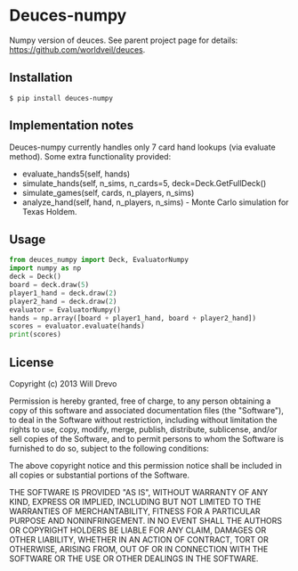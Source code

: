 # Deuces-numpy
Numpy version of deuces.
See parent project page for details: https://github.com/worldveil/deuces.

## Installation

```
$ pip install deuces-numpy
```

## Implementation notes

Deuces-numpy currently handles only 7 card hand lookups (via evaluate method).
Some extra functionality provided:
- evaluate_hands5(self, hands)
- simulate_hands(self, n_sims, n_cards=5, deck=Deck.GetFullDeck()
- simulate_games(self, cards, n_players, n_sims)
- analyze_hand(self, hand, n_players, n_sims) - Monte Carlo simulation for Texas Holdem.

## Usage

```python
from deuces_numpy import Deck, EvaluatorNumpy
import numpy as np
deck = Deck()
board = deck.draw(5)
player1_hand = deck.draw(2)
player2_hand = deck.draw(2)
evaluator = EvaluatorNumpy()
hands = np.array([board + player1_hand, board + player2_hand])
scores = evaluator.evaluate(hands)
print(scores)
```

## License

Copyright (c) 2013 Will Drevo

Permission is hereby granted, free of charge, to any person obtaining a copy
of this software and associated documentation files (the "Software"), to deal
in the Software without restriction, including without limitation the rights
to use, copy, modify, merge, publish, distribute, sublicense, and/or sell
copies of the Software, and to permit persons to whom the Software is
furnished to do so, subject to the following conditions:

The above copyright notice and this permission notice shall be included in
all copies or substantial portions of the Software.

THE SOFTWARE IS PROVIDED "AS IS", WITHOUT WARRANTY OF ANY KIND, EXPRESS OR
IMPLIED, INCLUDING BUT NOT LIMITED TO THE WARRANTIES OF MERCHANTABILITY,
FITNESS FOR A PARTICULAR PURPOSE AND NONINFRINGEMENT. IN NO EVENT SHALL THE
AUTHORS OR COPYRIGHT HOLDERS BE LIABLE FOR ANY CLAIM, DAMAGES OR OTHER
LIABILITY, WHETHER IN AN ACTION OF CONTRACT, TORT OR OTHERWISE, ARISING FROM,
OUT OF OR IN CONNECTION WITH THE SOFTWARE OR THE USE OR OTHER DEALINGS IN
THE SOFTWARE.
